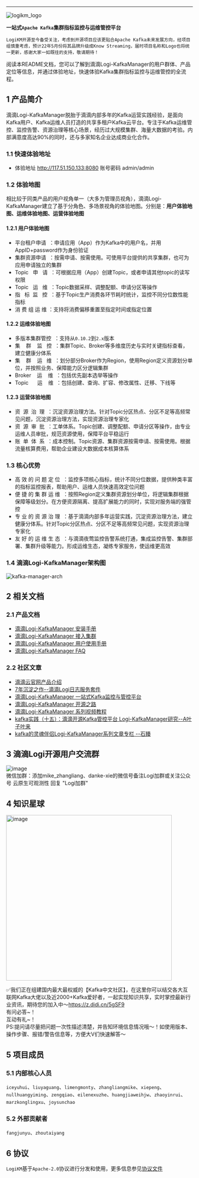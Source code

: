 
---

![logikm_logo](https://user-images.githubusercontent.com/71620349/125024570-9e07a100-e0b3-11eb-8ebc-22e73e056771.png)

**一站式`Apache Kafka`集群指标监控与运维管控平台**

`LogiKM开源至今备受关注，考虑到开源项目应该更贴合Apache Kafka未来发展方向，经项目组慎重考虑，预计22年5月份将其品牌升级成Know Streaming，届时项目名称和Logo也将统一更新，感谢大家一如既往的支持，敬请期待！`

阅读本README文档，您可以了解到滴滴Logi-KafkaManager的用户群体、产品定位等信息，并通过体验地址，快速体验Kafka集群指标监控与运维管控的全流程。


## 1 产品简介
滴滴Logi-KafkaManager脱胎于滴滴内部多年的Kafka运营实践经验，是面向Kafka用户、Kafka运维人员打造的共享多租户Kafka云平台。专注于Kafka运维管控、监控告警、资源治理等核心场景，经历过大规模集群、海量大数据的考验。内部满意度高达90%的同时，还与多家知名企业达成商业化合作。

### 1.1 快速体验地址

- 体验地址 http://117.51.150.133:8080  账号密码 admin/admin

### 1.2 体验地图
相比较于同类产品的用户视角单一（大多为管理员视角），滴滴Logi-KafkaManager建立了基于分角色、多场景视角的体验地图。分别是：**用户体验地图、运维体验地图、运营体验地图**

#### 1.2.1 用户体验地图
- 平台租户申请&nbsp;&nbsp;：申请应用（App）作为Kafka中的用户名，并用 AppID+password作为身份验证
- 集群资源申请&nbsp;&nbsp;：按需申请、按需使用。可使用平台提供的共享集群，也可为应用申请独立的集群
- Topic&nbsp;&nbsp;&nbsp;申&nbsp;&nbsp;&nbsp;请&nbsp;&nbsp;：可根据应用（App）创建Topic，或者申请其他topic的读写权限
- Topic&nbsp;&nbsp;&nbsp;运&nbsp;&nbsp;&nbsp;维&nbsp;&nbsp;：Topic数据采样、调整配额、申请分区等操作
- 指&nbsp;&nbsp;&nbsp;标&nbsp;&nbsp;监&nbsp;&nbsp;&nbsp;控&nbsp;&nbsp;：基于Topic生产消费各环节耗时统计，监控不同分位数性能指标
- 消&nbsp;费&nbsp;组&nbsp;运&nbsp;维&nbsp;：支持将消费偏移重置至指定时间或指定位置

#### 1.2.2 运维体验地图
- 多版本集群管控&nbsp;&nbsp;：支持从`0.10.2`到`2.x`版本
- 集&nbsp;&nbsp;&nbsp;&nbsp;群&nbsp;&nbsp;&nbsp;&nbsp;监&nbsp;&nbsp;&nbsp;控&nbsp;&nbsp;：集群Topic、Broker等多维度历史与实时关键指标查看，建立健康分体系
- 集&nbsp;&nbsp;&nbsp;&nbsp;群&nbsp;&nbsp;&nbsp;&nbsp;运&nbsp;&nbsp;&nbsp;维&nbsp;&nbsp;：划分部分Broker作为Region，使用Region定义资源划分单位，并按照业务、保障能力区分逻辑集群
- Broker&nbsp;&nbsp;&nbsp;&nbsp;运&nbsp;&nbsp;&nbsp;&nbsp;维&nbsp;&nbsp;：包括优先副本选举等操作
- Topic&nbsp;&nbsp;&nbsp;&nbsp;&nbsp;&nbsp;运&nbsp;&nbsp;&nbsp;&nbsp;维&nbsp;&nbsp;：包括创建、查询、扩容、修改属性、迁移、下线等


#### 1.2.3 运营体验地图
- 资&nbsp;&nbsp;源&nbsp;&nbsp;治&nbsp;&nbsp;理&nbsp;&nbsp;：沉淀资源治理方法。针对Topic分区热点、分区不足等高频常见问题，沉淀资源治理方法，实现资源治理专家化
- 资&nbsp;&nbsp;源&nbsp;&nbsp;审&nbsp;&nbsp;批&nbsp;&nbsp;：工单体系。Topic创建、调整配额、申请分区等操作，由专业运维人员审批，规范资源使用，保障平台平稳运行
- 账&nbsp;&nbsp;单&nbsp;&nbsp;体&nbsp;&nbsp;系&nbsp;&nbsp;：成本控制。Topic资源、集群资源按需申请、按需使用。根据流量核算费用，帮助企业建设大数据成本核算体系

### 1.3 核心优势
- 高&nbsp;效&nbsp;的&nbsp;问&nbsp;题&nbsp;定&nbsp;位&nbsp;&nbsp;：监控多项核心指标，统计不同分位数据，提供种类丰富的指标监控报表，帮助用户、运维人员快速高效定位问题
- 便&nbsp;捷&nbsp;的&nbsp;集&nbsp;群&nbsp;运&nbsp;维&nbsp;&nbsp;：按照Region定义集群资源划分单位，将逻辑集群根据保障等级划分。在方便资源隔离、提高扩展能力的同时，实现对服务端的强管控
- 专&nbsp;业&nbsp;的&nbsp;资&nbsp;源&nbsp;治&nbsp;理&nbsp;&nbsp;：基于滴滴内部多年运营实践，沉淀资源治理方法，建立健康分体系。针对Topic分区热点、分区不足等高频常见问题，实现资源治理专家化
- 友&nbsp;好&nbsp;的&nbsp;运&nbsp;维&nbsp;生&nbsp;态&nbsp;&nbsp;：与滴滴夜莺监控告警系统打通，集成监控告警、集群部署、集群升级等能力。形成运维生态，凝练专家服务，使运维更高效

### 1.4 滴滴Logi-KafkaManager架构图

![kafka-manager-arch](https://img-ys011.didistatic.com/static/dicloudpub/do1_xgDHNDLj2ChKxctSuf72)


## 2 相关文档

### 2.1 产品文档
- [滴滴Logi-KafkaManager 安装手册](docs/install_guide/install_guide_cn.md)
- [滴滴Logi-KafkaManager 接入集群](docs/user_guide/add_cluster/add_cluster.md)
- [滴滴Logi-KafkaManager 用户使用手册](docs/user_guide/user_guide_cn.md)
- [滴滴Logi-KafkaManager FAQ](docs/user_guide/faq.md)

### 2.2 社区文章
- [滴滴云官网产品介绍](https://www.didiyun.com/production/logi-KafkaManager.html)
- [7年沉淀之作--滴滴Logi日志服务套件](https://mp.weixin.qq.com/s/-KQp-Qo3WKEOc9wIR2iFnw)
- [滴滴Logi-KafkaManager 一站式Kafka监控与管控平台](https://mp.weixin.qq.com/s/9qSZIkqCnU6u9nLMvOOjIQ)
- [滴滴Logi-KafkaManager 开源之路](https://xie.infoq.cn/article/0223091a99e697412073c0d64)
- [滴滴Logi-KafkaManager 系列视频教程](https://space.bilibili.com/442531657/channel/seriesdetail?sid=571649)
- [kafka实践（十五）：滴滴开源Kafka管控平台 Logi-KafkaManager研究--A叶子叶来](https://blog.csdn.net/yezonggang/article/details/113106244)
- [kafka的灵魂伴侣Logi-KafkaManager系列文章专栏 --石臻](https://blog.csdn.net/u010634066/category_10977588.html)

## 3 滴滴Logi开源用户交流群

![image](https://user-images.githubusercontent.com/5287750/111266722-e531d800-8665-11eb-9242-3484da5a3099.png)  
微信加群：添加mike_zhangliang、danke-xie的微信号备注Logi加群或关注公众号 云原生可观测性 回复 "Logi加群"

## 4 知识星球

<img width="447" alt="image" src="https://user-images.githubusercontent.com/71620349/147314042-843a371a-48c0-4d9a-a65e-ca40236f3300.png">

✅我们正在组建国内最大最权威的【Kafka中文社区】，在这里你可以结交各大互联网Kafka大佬以及近2000+Kafka爱好者，一起实现知识共享，实时掌控最新行业资讯，期待您的加入中～https://z.didi.cn/5gSF9  
有问必答~！  
互动有礼~！  
PS:提问请尽量把问题一次性描述清楚，并告知环境信息情况哦～！如使用版本、操作步骤、报错/警告信息等，方便大V们快速解答～

## 5 项目成员

### 5.1 内部核心人员

`iceyuhui`、`liuyaguang`、`limengmonty`、`zhangliangmike`、`xiepeng`、`nullhuangyiming`、`zengqiao`、`eilenexuzhe`、`huangjiaweihjw`、`zhaoyinrui`、`marzkonglingxu`、`joysunchao`


### 5.2 外部贡献者

`fangjunyu`、`zhoutaiyang`


## 6 协议

`LogiKM`基于`Apache-2.0`协议进行分发和使用，更多信息参见[协议文件](./LICENSE)
